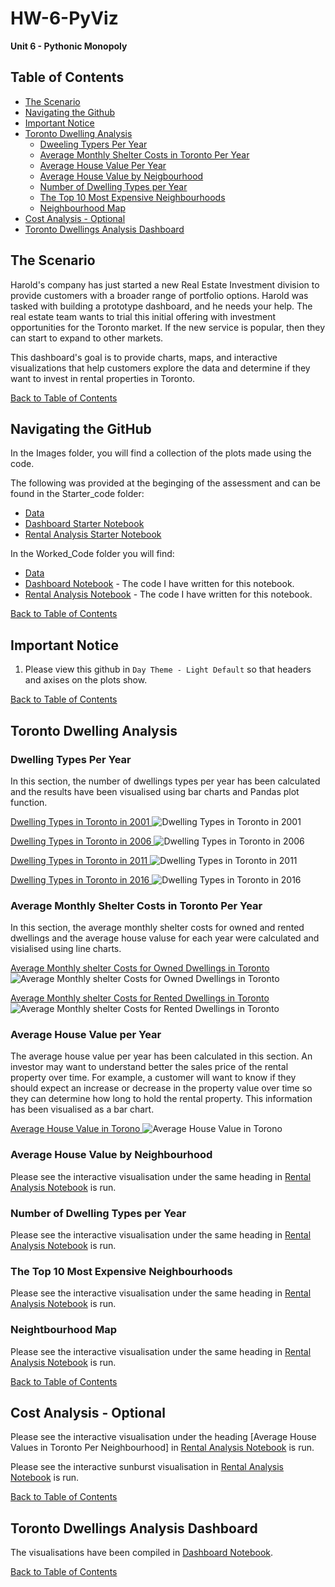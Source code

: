 # HW-6-PyViz
**Unit 6 - Pythonic Monopoly**

## Table of Contents
- [The Scenario](#The-Scenario)
- [Navigating the Github](#navigating-the-github)
- [Important Notice](#important-notice)
- [Toronto Dwelling Analysis](#toronto-dwelling-analysis)
    * [Dweeling Typers Per Year](#dwelling-types-per-year)
    * [Average Monthly Shelter Costs in Toronto Per Year](#average-monthly-shelter-costs-in-toronto-per-year)
    * [Average House Value Per Year](#average-house-value-per-year)
    * [Average House Value by Neigbourhood](#average-house-value-by-neighbourhood)
    * [Number of Dwelling Types per Year](#number-of-dwelling-types-per-year)
    * [The Top 10 Most Expensive Neighbourhoods](#the-top-10-most-expensive-neighbourhoods)
    * [Neighbourhood Map](#neightbourhood-map)
- [Cost Analysis - Optional](#cost-analysis---optional)
- [Toronto Dwellings Analysis Dashboard](#toronto-dwellings-analysis-dashboard)

## The Scenario

Harold's company has just started a new Real Estate Investment division to provide customers with a broader range of portfolio options. Harold was tasked with building a prototype dashboard, and he needs your help. The real estate team wants to trial this initial offering with investment opportunities for the Toronto market. If the new service is popular, then they can start to expand to other markets.

This dashboard's goal is to provide charts, maps, and interactive visualizations that help customers explore the data and determine if they want to invest in rental properties in Toronto.

[Back to Table of Contents](#Table-of-Contents)

## Navigating the GitHub

In the Images folder, you will find a collection of the plots made using the code.

The following was provided at the beginging of the assessment and can be found in the Starter_code folder:

- [Data](https://github.com/RPSangil/HW-6-PyViz/tree/main/Starter_Code/Data)
- [Dashboard Starter Notebook](https://github.com/RPSangil/HW-6-PyViz/blob/9656a8b86b084390b0ed338d89209e57ade9cb8e/Starter_Code/dashboard.ipynb)
- [Rental Analysis Starter Notebook](https://github.com/RPSangil/HW-6-PyViz/blob/9656a8b86b084390b0ed338d89209e57ade9cb8e/Starter_Code/rental_analysis.ipynb)

In the Worked_Code folder you will find:

- [Data](https://github.com/RPSangil/HW-6-PyViz/tree/main/Worked_Code/Data)
- [Dashboard Notebook](https://github.com/RPSangil/HW-6-PyViz/blob/9656a8b86b084390b0ed338d89209e57ade9cb8e/Worked_Code/dashboard.ipynb) - The code I have written for this notebook.
- [Rental Analysis Notebook](https://github.com/RPSangil/HW-6-PyViz/blob/9656a8b86b084390b0ed338d89209e57ade9cb8e/Worked_Code/rental_analysis.ipynb) - The code I have written for this notebook.

[Back to Table of Contents](#Table-of-Contents)

## Important Notice

1. Please view this github in `Day Theme - Light Default` so that headers and axises on the plots show.

[Back to Table of Contents](#Table-of-Contents)

## Toronto Dwelling Analysis

### Dwelling Types Per Year

In this section, the number of dwellings types per year has been calculated and the results have been visualised using bar charts and Pandas plot function.

<ins> Dwelling Types in Toronto in 2001 </ins>
![Dwelling Types in Toronto in 2001](https://github.com/RPSangil/HW-6-PyViz/blob/0ac0ae4673dd654a5183206bd1bc9f7b26ae1a3b/Images/Dwelling_Types_in_Toronto_in_2001.PNG)

<ins> Dwelling Types in Toronto in 2006 </ins>
![Dwelling Types in Toronto in 2006](https://github.com/RPSangil/HW-6-PyViz/blob/0ac0ae4673dd654a5183206bd1bc9f7b26ae1a3b/Images/Dwelling_Types_in_Toronto_in_2006.PNG)

<ins> Dwelling Types in Toronto in 2011 </ins>
![Dwelling Types in Toronto in 2011](https://github.com/RPSangil/HW-6-PyViz/blob/0ac0ae4673dd654a5183206bd1bc9f7b26ae1a3b/Images/Dwelling_Types_in_Toronto_in_2011.PNG)

<ins> Dwelling Types in Toronto in 2016 </ins>
![Dwelling Types in Toronto in 2016](https://github.com/RPSangil/HW-6-PyViz/blob/0ac0ae4673dd654a5183206bd1bc9f7b26ae1a3b/Images/Dwelling_Types_in_Toronto_in_2016.PNG)

### Average Monthly Shelter Costs in Toronto Per Year

In this section, the average monthly shelter costs for owned and rented dwellings and the average house valuse for each year were calculated and visialised using line charts.

<ins> Average Monthly shelter Costs for Owned Dwellings in Toronto </ins>
![Average Monthly shelter Costs for Owned Dwellings in Toronto](https://github.com/RPSangil/HW-6-PyViz/blob/0ac0ae4673dd654a5183206bd1bc9f7b26ae1a3b/Images/Average_Monthly_Shelter_Costs_for_Owned_dwellings_in_Toronto.PNG)

<ins> Average Monthly shelter Costs for Rented Dwellings in Toronto </ins>
![Average Monthly shelter Costs for Rented Dwellings in Toronto](https://github.com/RPSangil/HW-6-PyViz/blob/0ac0ae4673dd654a5183206bd1bc9f7b26ae1a3b/Images/Average_Monthly_Shelter_Costs_for_Rented_dwellings_in_Toronto.PNG)

### Average House Value per Year

The average house value per year has been calculated in this section. An investor may want to understand better the sales price of the rental property over time. For example, a customer will want to know if they should expect an increase or decrease in the property value over time so they can determine how long to hold the rental property. This information has been visualised as a bar chart.

<ins> Average House Value in Torono </ins>
![Average House Value in Torono](https://github.com/RPSangil/HW-6-PyViz/blob/0ac0ae4673dd654a5183206bd1bc9f7b26ae1a3b/Images/Average_House_Value_in_Toronto.PNG)

### Average House Value by Neighbourhood

Please see the interactive visualisation under the same heading in [Rental Analysis Notebook](https://github.com/RPSangil/HW-6-PyViz/blob/9656a8b86b084390b0ed338d89209e57ade9cb8e/Worked_Code/rental_analysis.ipynb) is run.


### Number of Dwelling Types per Year

Please see the interactive visualisation under the same heading in [Rental Analysis Notebook](https://github.com/RPSangil/HW-6-PyViz/blob/9656a8b86b084390b0ed338d89209e57ade9cb8e/Worked_Code/rental_analysis.ipynb) is run.

### The Top 10 Most Expensive Neighbourhoods

Please see the interactive visualisation under the same heading in [Rental Analysis Notebook](https://github.com/RPSangil/HW-6-PyViz/blob/9656a8b86b084390b0ed338d89209e57ade9cb8e/Worked_Code/rental_analysis.ipynb) is run.

### Neightbourhood Map

Please see the interactive visualisation under the same heading in [Rental Analysis Notebook](https://github.com/RPSangil/HW-6-PyViz/blob/9656a8b86b084390b0ed338d89209e57ade9cb8e/Worked_Code/rental_analysis.ipynb) is run.

[Back to Table of Contents](#Table-of-Contents)

## Cost Analysis - Optional

Please see the interactive visualisation under the heading [Average House Values in Toronto Per Neighbourhood] in [Rental Analysis Notebook](https://github.com/RPSangil/HW-6-PyViz/blob/9656a8b86b084390b0ed338d89209e57ade9cb8e/Worked_Code/rental_analysis.ipynb) is run.

Please see the interactive sunburst visualisation in [Rental Analysis Notebook](https://github.com/RPSangil/HW-6-PyViz/blob/9656a8b86b084390b0ed338d89209e57ade9cb8e/Worked_Code/rental_analysis.ipynb) is run.

[Back to Table of Contents](#Table-of-Contents)

## Toronto Dwellings Analysis Dashboard

The visualisations have been compiled in [Dashboard Notebook](https://github.com/RPSangil/HW-6-PyViz/blob/9656a8b86b084390b0ed338d89209e57ade9cb8e/Worked_Code/dashboard.ipynb).

[Back to Table of Contents](#Table-of-Contents)
